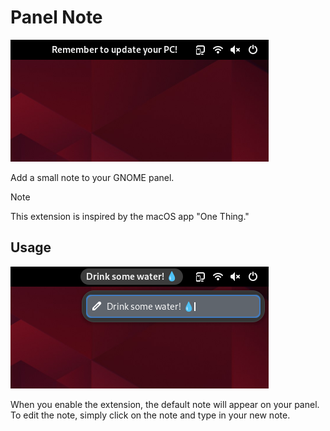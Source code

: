 # Panel Note
![screenshot](./images/screen1.png)

Add a small note to your GNOME panel. 

> [!NOTE]
> This extension is inspired by the macOS app "One Thing."

## Usage
![screenshot](./images/screen2.png)

When you enable the extension, the default note will appear on your panel. To edit the note, simply click on the note and type in your new note.